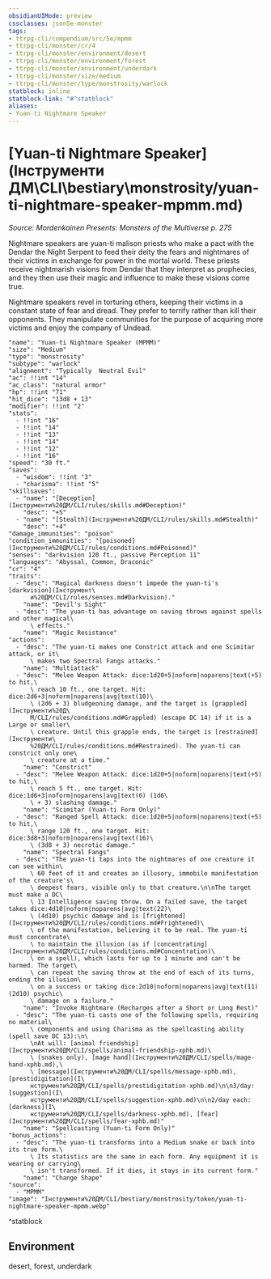 ```yaml
---
obsidianUIMode: preview
cssclasses: json5e-monster
tags:
- ttrpg-cli/compendium/src/5e/mpmm
- ttrpg-cli/monster/cr/4
- ttrpg-cli/monster/environment/desert
- ttrpg-cli/monster/environment/forest
- ttrpg-cli/monster/environment/underdark
- ttrpg-cli/monster/size/medium
- ttrpg-cli/monster/type/monstrosity/warlock
statblock: inline
statblock-link: "#^statblock"
aliases:
- Yuan-ti Nightmare Speaker
---
```

# [Yuan-ti Nightmare Speaker](Інструменти ДМ\CLI\bestiary\monstrosity/yuan-ti-nightmare-speaker-mpmm.md)
*Source: Mordenkainen Presents: Monsters of the Multiverse p. 275*  

Nightmare speakers are yuan-ti malison priests who make a pact with the Dendar the Night Serpent to feed their deity the fears and nightmares of their victims in exchange for power in the mortal world. These priests receive nightmarish visions from Dendar that they interpret as prophecies, and they then use their magic and influence to make these visions come true.

Nightmare speakers revel in torturing others, keeping their victims in a constant state of fear and dread. They prefer to terrify rather than kill their opponents. They manipulate communities for the purpose of acquiring more victims and enjoy the company of Undead.

```statblock
"name": "Yuan-ti Nightmare Speaker (MPMM)"
"size": "Medium"
"type": "monstrosity"
"subtype": "warlock"
"alignment": "Typically  Neutral Evil"
"ac": !!int "14"
"ac_class": "natural armor"
"hp": !!int "71"
"hit_dice": "13d8 + 13"
"modifier": !!int "2"
"stats":
  - !!int "16"
  - !!int "14"
  - !!int "13"
  - !!int "14"
  - !!int "12"
  - !!int "16"
"speed": "30 ft."
"saves":
  - "wisdom": !!int "3"
  - "charisma": !!int "5"
"skillsaves":
  - "name": "[Deception](Інструменти%20ДМ/CLI/rules/skills.md#Deception)"
    "desc": "+5"
  - "name": "[Stealth](Інструменти%20ДМ/CLI/rules/skills.md#Stealth)"
    "desc": "+4"
"damage_immunities": "poison"
"condition_immunities": "[poisoned](Інструменти%20ДМ/CLI/rules/conditions.md#Poisoned)"
"senses": "darkvision 120 ft., passive Perception 11"
"languages": "Abyssal, Common, Draconic"
"cr": "4"
"traits":
  - "desc": "Magical darkness doesn't impede the yuan-ti's [darkvision](Інструмент\
      и%20ДМ/CLI/rules/senses.md#Darkvision)."
    "name": "Devil's Sight"
  - "desc": "The yuan-ti has advantage on saving throws against spells and other magical\
      \ effects."
    "name": "Magic Resistance"
"actions":
  - "desc": "The yuan-ti makes one Constrict attack and one Scimitar attack, or it\
      \ makes two Spectral Fangs attacks."
    "name": "Multiattack"
  - "desc": "Melee Weapon Attack: dice:1d20+5|noform|noparens|text(+5) to hit,\
      \ reach 10 ft., one target. Hit: dice:2d6+3|noform|noparens|avg|text(10)\
      \ (2d6 + 3) bludgeoning damage, and the target is [grappled](Інструменти%20Д\
      М/CLI/rules/conditions.md#Grappled) (escape DC 14) if it is a Large or smaller\
      \ creature. Until this grapple ends, the target is [restrained](Інструменти\
      %20ДМ/CLI/rules/conditions.md#Restrained). The yuan-ti can constrict only one\
      \ creature at a time."
    "name": "Constrict"
  - "desc": "Melee Weapon Attack: dice:1d20+5|noform|noparens|text(+5) to hit,\
      \ reach 5 ft., one target. Hit: dice:1d6+3|noform|noparens|avg|text(6) (1d6\
      \ + 3) slashing damage."
    "name": "Scimitar (Yuan-ti Form Only)"
  - "desc": "Ranged Spell Attack: dice:1d20+5|noform|noparens|text(+5) to hit,\
      \ range 120 ft., one target. Hit: dice:3d8+3|noform|noparens|avg|text(16)\
      \ (3d8 + 3) necrotic damage."
    "name": "Spectral Fangs"
  - "desc": "The yuan-ti taps into the nightmares of one creature it can see within\
      \ 60 feet of it and creates an illusory, immobile manifestation of the creature's\
      \ deepest fears, visible only to that creature.\n\nThe target must make a DC\
      \ 13 Intelligence saving throw. On a failed save, the target takes dice:4d10|noform|noparens|avg|text(22)\
      \ (4d10) psychic damage and is [frightened](Інструменти%20ДМ/CLI/rules/conditions.md#Frightened)\
      \ of the manifestation, believing it to be real. The yuan-ti must concentrate\
      \ to maintain the illusion (as if [concentrating](Інструменти%20ДМ/CLI/rules/conditions.md#Concentration)\
      \ on a spell), which lasts for up to 1 minute and can't be harmed. The target\
      \ can repeat the saving throw at the end of each of its turns, ending the illusion\
      \ on a success or taking dice:2d10|noform|noparens|avg|text(11) (2d10) psychic\
      \ damage on a failure."
    "name": "Invoke Nightmare (Recharges after a Short or Long Rest)"
  - "desc": "The yuan-ti casts one of the following spells, requiring no material\
      \ components and using Charisma as the spellcasting ability (spell save DC 13):\n\
      \nAt will: [animal friendship](Інструменти%20ДМ/CLI/spells/animal-friendship-xphb.md)\
      \ (snakes only), [mage hand](Інструменти%20ДМ/CLI/spells/mage-hand-xphb.md),\
      \ [message](Інструменти%20ДМ/CLI/spells/message-xphb.md), [prestidigitation](І\
      нструменти%20ДМ/CLI/spells/prestidigitation-xphb.md)\n\n3/day: [suggestion](І\
      нструменти%20ДМ/CLI/spells/suggestion-xphb.md)\n\n2/day each: [darkness](І\
      нструменти%20ДМ/CLI/spells/darkness-xphb.md), [fear](Інструменти%20ДМ/CLI/spells/fear-xphb.md)"
    "name": "Spellcasting (Yuan-ti Form Only)"
"bonus_actions":
  - "desc": "The yuan-ti transforms into a Medium snake or back into its true form.\
      \ Its statistics are the same in each form. Any equipment it is wearing or carrying\
      \ isn't transformed. If it dies, it stays in its current form."
    "name": "Change Shape"
"source":
  - "MPMM"
"image": "Інструменти%20ДМ/CLI/bestiary/monstrosity/token/yuan-ti-nightmare-speaker-mpmm.webp"
```
^statblock

## Environment

desert, forest, underdark